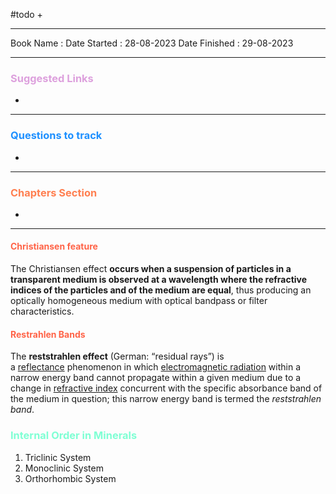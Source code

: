 #todo 
+ 

<hr>

Book Name : 
Date Started : 28-08-2023
Date Finished : 29-08-2023

<hr>

### <span  style = "color:Plum">Suggested Links </span>
+ 

<hr>


### <span  style = "color:dodgerblue">Questions to track </span>
+ 


<hr>

### <span  style = "color:Coral">Chapters Section </span>
+ 

<hr>



#### <span  style = "color:Tomato">Christiansen feature</span>
The Christiansen effect **occurs when a suspension of particles in a transparent medium is observed at a wavelength where the refractive indices of the particles and of the medium are equal**, thus producing an optically homogeneous medium with optical bandpass or filter characteristics.


#### <span  style = "color:Tomato">Restrahlen Bands</span>
The **reststrahlen effect** (German: “residual rays”) is a [reflectance](https://en.wikipedia.org/wiki/Reflection_(physics) "Reflection (physics)") phenomenon in which [electromagnetic radiation](https://en.wikipedia.org/wiki/Electromagnetic_radiation "Electromagnetic radiation") within a narrow energy band cannot propagate within a given medium due to a change in [refractive index](https://en.wikipedia.org/wiki/Refractive_index "Refractive index") concurrent with the specific absorbance band of the medium in question; this narrow energy band is termed the _reststrahlen band_.


### <span  style = "color:AquaMarine">Internal Order in Minerals</span>
1. Triclinic System
2. Monoclinic System
3. Orthorhombic System

